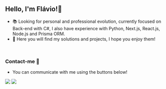 ## Hello, I'm Flávio!👋

- 📚 Looking for personal and professional evolution, currently focused on Back-end with C#, I also have experience with Python, Next.js, React.js, Node.js and Prisma ORM.
- 👾 Here you will find my solutions and projects, I hope you enjoy them!
<br/>

### Contact-me 🚀

- You can communicate with me using the buttons below!
<div> 
<a href = "mailto:flavio.hercullano@gmail.com"><img src="https://img.shields.io/badge/Gmail-D14836?style=for-the-badge&logo=gmail&logoColor=white" target="_blank"></a>
<a href="https://linkedin.com/in/flavio-herculano/" target="_blank"><img src="https://img.shields.io/badge/-LinkedIn-%230077B5?style=for-the-badge&logo=linkedin&logoColor=white" target="_blank"></a>
</div>
